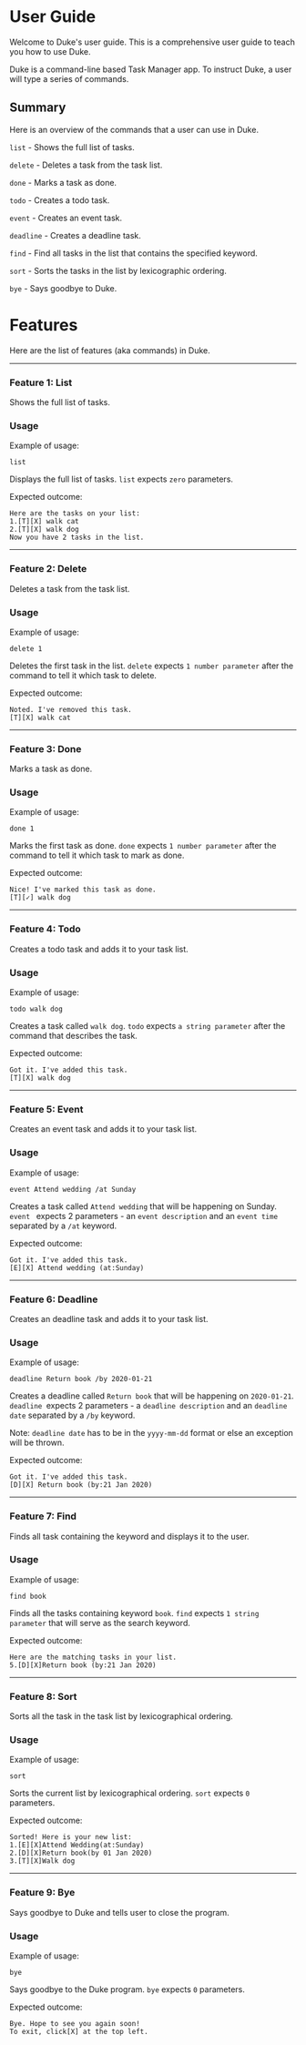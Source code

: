 # User Guide

Welcome to Duke's user guide. This is a comprehensive user guide to teach you how to use Duke.

Duke is a command-line based Task Manager app. To instruct Duke, a user will type a series of commands.


## Summary

Here is an overview of the commands that a user can use in Duke. 

`list` - Shows the full list of tasks. 

`delete` - Deletes a task from the task list.

`done` - Marks a task as done. 

`todo` - Creates a todo task. 

`event` - Creates an event task. 

`deadline` - Creates a deadline task.

`find` - Find all tasks in the list that contains the specified keyword. 

`sort` - Sorts the tasks in the list by lexicographic ordering.

`bye` - Says goodbye to Duke. 


# Features 

Here are the list of features (aka commands) in Duke.

<hr/>

### Feature 1: List 

Shows the full list of tasks.

### Usage

Example of usage: 

`list` 

Displays the full list of tasks. `list` expects `zero` parameters. 

Expected outcome:

```
Here are the tasks on your list:
1.[T][X] walk cat
2.[T][X] walk dog
Now you have 2 tasks in the list.
```

<hr/>

### Feature 2: Delete 

Deletes a task from the task list.

### Usage

Example of usage:

`delete 1` 

Deletes the first task in the list. `delete` expects `1 number parameter` after the command to tell it 
which task to delete. 

Expected outcome:

``` 
Noted. I've removed this task. 
[T][X] walk cat 
```
<hr/>

### Feature 3: Done

Marks a task as done.

### Usage

Example of usage:

`done 1` 

Marks the first task as done. `done` expects `1 number parameter` after the command to tell it which 
task to mark as done. 

Expected outcome:

``` 
Nice! I've marked this task as done. 
[T][✓] walk dog 
```
<hr/>

### Feature 4: Todo 

Creates a todo task and adds it to your task list. 

### Usage

Example of usage:

`todo walk dog` 

Creates a task called `walk dog`. `todo` expects `a string parameter` after the command that describes
the task.

Expected outcome:

``` 
Got it. I've added this task. 
[T][X] walk dog 
```
<hr/>

### Feature 5: Event

Creates an event task and adds it to your task list.

### Usage

Example of usage:

`event Attend wedding /at Sunday ` 

Creates a task called `Attend wedding` that will be happening on Sunday. `event ` 
expects 2 parameters - an `event description` and an `event time` separated by a `/at` keyword. 


Expected outcome:

``` 
Got it. I've added this task. 
[E][X] Attend wedding (at:Sunday) 
```
<hr/>

### Feature 6: Deadline

Creates an deadline task and adds it to your task list.

### Usage

Example of usage:

`deadline Return book /by 2020-01-21 ` 

Creates a deadline called `Return book` that will be happening on `2020-01-21`. 
`deadline `expects 2 parameters - a `deadline description` and an `deadline date` separated by a `/by` keyword.

Note: `deadline date` has to be in the `yyyy-mm-dd` format or else an exception will be thrown. 

Expected outcome:

``` 
Got it. I've added this task. 
[D][X] Return book (by:21 Jan 2020) 
```

<hr/> 

### Feature 7: Find

Finds all task containing the keyword and displays it to the user. 

### Usage

Example of usage:

`find book` 

Finds all the tasks containing keyword `book`. `find` expects `1 string parameter` that will serve as the search keyword.

Expected outcome:

``` 
Here are the matching tasks in your list. 
5.[D][X]Return book (by:21 Jan 2020) 
```

<hr/> 

### Feature 8: Sort

Sorts all the task in the task list by lexicographical ordering. 

### Usage

Example of usage:

`sort`

Sorts the current list by lexicographical ordering. `sort` expects `0` parameters.

Expected outcome:

``` 
Sorted! Here is your new list: 
1.[E][X]Attend Wedding(at:Sunday)
2.[D][X]Return book(by 01 Jan 2020)
3.[T][X]Walk dog
```
<hr/> 

### Feature 9: Bye

Says goodbye to Duke and tells user to close the program. 

### Usage

Example of usage:

`bye`

Says goodbye to the Duke program. `bye` expects `0` parameters.

Expected outcome:

``` 
Bye. Hope to see you again soon! 
To exit, click[X] at the top left. 
```
